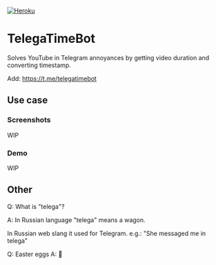 [![Heroku](https://img.shields.io/badge/heroku-%23430098.svg?style=for-the-badge&logo=heroku&logoColor=white)](https://telegatimebot-6369c39fac19.herokuapp.com/)

# TelegaTimeBot

Solves YouTube in Telegram annoyances by getting video duration and converting timestamp.

Add: <https://t.me/telegatimebot>

## Use case

### Screenshots

WIP

### Demo

WIP



## Other

Q: What is "telega"?

A: In Russian language "telega" means a wagon.

In Russian web slang it used for Telegram. e.g.: "She messaged me in telega"

Q: Easter eggs 
A: 🤫
